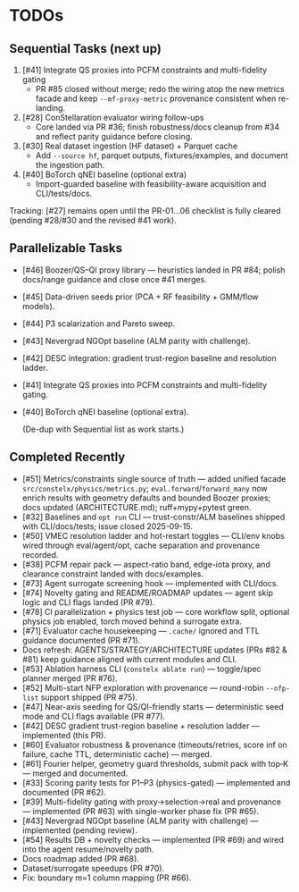 # TODOs

## Sequential Tasks (next up)
1. [#41] Integrate QS proxies into PCFM constraints and multi-fidelity gating
   - PR #85 closed without merge; redo the wiring atop the new metrics facade and keep `--mf-proxy-metric` provenance consistent when re-landing.
2. [#28] ConStellaration evaluator wiring follow-ups
   - Core landed via PR #36; finish robustness/docs cleanup from #34 and reflect parity guidance before closing.
3. [#30] Real dataset ingestion (HF dataset) + Parquet cache
   - Add `--source hf`, parquet outputs, fixtures/examples, and document the ingestion path.
4. [#40] BoTorch qNEI baseline (optional extra)
   - Import-guarded baseline with feasibility-aware acquisition and CLI/tests/docs.

Tracking: [#27] remains open until the PR-01…06 checklist is fully cleared (pending #28/#30 and the revised #41 work).

## Parallelizable Tasks
- [#46] Boozer/QS–QI proxy library — heuristics landed in PR #84; polish docs/range guidance and close once #41 merges.
- [#45] Data-driven seeds prior (PCA + RF feasibility + GMM/flow models).
- [#44] P3 scalarization and Pareto sweep.
- [#43] Nevergrad NGOpt baseline (ALM parity with challenge).
- [#42] DESC integration: gradient trust-region baseline and resolution ladder.
- [#41] Integrate QS proxies into PCFM constraints and multi-fidelity gating.
- [#40] BoTorch qNEI baseline (optional extra).

  (De-dup with Sequential list as work starts.)

## Completed Recently
- [#51] Metrics/constraints single source of truth — added unified facade `src/constelx/physics/metrics.py`; `eval.forward`/`forward_many` now enrich results with geometry defaults and bounded Boozer proxies; docs updated (ARCHITECTURE.md); ruff+mypy+pytest green.
- [#32] Baselines and `opt run` CLI — trust-constr/ALM baselines shipped with CLI/docs/tests; issue closed 2025-09-15.
- [#50] VMEC resolution ladder and hot-restart toggles — CLI/env knobs wired through eval/agent/opt, cache separation and provenance recorded.
- [#38] PCFM repair pack — aspect-ratio band, edge-iota proxy, and clearance constraint landed with docs/examples.
- [#73] Agent surrogate screening hook — implemented with CLI/docs.
- [#74] Novelty gating and README/ROADMAP updates — agent skip logic and CLI flags landed (PR #79).
- [#78] CI parallelization + physics test job — core workflow split, optional physics job enabled, torch moved behind a surrogate extra.
- [#71] Evaluator cache housekeeping — `.cache/` ignored and TTL guidance documented (PR #71).
- Docs refresh: AGENTS/STRATEGY/ARCHITECTURE updates (PRs #82 & #81) keep guidance aligned with current modules and CLI.
- [#53] Ablation harness CLI (`constelx ablate run`) — toggle/spec planner merged (PR #76).
- [#52] Multi-start NFP exploration with provenance — round-robin `--nfp-list` support shipped (PR #75).
- [#47] Near-axis seeding for QS/QI-friendly starts — deterministic seed mode and CLI flags available (PR #77).
- [#42] DESC gradient trust-region baseline + resolution ladder — implemented (this PR).
- [#60] Evaluator robustness & provenance (timeouts/retries, score inf on failure, cache TTL, deterministic cache) — merged.
- [#61] Fourier helper, geometry guard thresholds, submit pack with top‑K — merged and documented.
- [#33] Scoring parity tests for P1–P3 (physics-gated) — implemented and documented (PR #62).
- [#39] Multi-fidelity gating with proxy→selection→real and provenance — implemented (PR #63) with single-worker phase fix (PR #65).
- [#43] Nevergrad NGOpt baseline (ALM parity with challenge) — implemented (pending review).
- [#54] Results DB + novelty checks — implemented (PR #69) and wired into the agent resume/novelty path.
- Docs roadmap added (PR #68).
- Dataset/surrogate speedups (PR #70).
- Fix: boundary m=1 column mapping (PR #66).